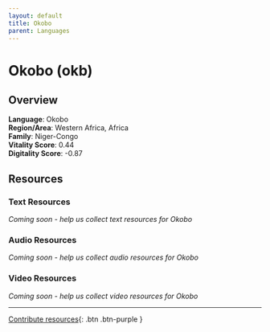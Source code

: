 ```yaml
---
layout: default
title: Okobo
parent: Languages
---
```


# Okobo (okb)

## Overview

**Language**: Okobo  
**Region/Area**: Western Africa, Africa  
**Family**: Niger-Congo  
**Vitality Score**: 0.44  
**Digitality Score**: -0.87  

## Resources

### Text Resources
*Coming soon - help us collect text resources for Okobo*

### Audio Resources
*Coming soon - help us collect audio resources for Okobo*

### Video Resources
*Coming soon - help us collect video resources for Okobo*

---

[Contribute resources](https://fairtrain.github.io/){: .btn .btn-purple }
